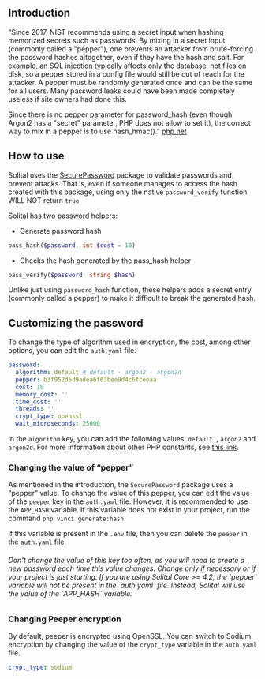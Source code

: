 ## Introduction

“Since 2017, NIST recommends using a secret input when hashing memorized secrets such as passwords. By mixing in a secret input (commonly called a "pepper"), one prevents an attacker from brute-forcing the password hashes altogether, even if they have the hash and salt. For example, an SQL injection typically affects only the database, not files on disk, so a pepper stored in a config file would still be out of reach for the attacker. A pepper must be randomly generated once and can be the same for all users. Many password leaks could have been made completely useless if site owners had done this.

Since there is no pepper parameter for password_hash (even though Argon2 has a "secret" parameter, PHP does not allow to set it), the correct way to mix in a pepper is to use hash_hmac().” [php.net](https://www.php.net/manual/pt_BR/function.password-hash.php#124138)

## How to use

Solital uses the [SecurePassword](https://github.com/brenno-duarte/php-secure-password) package to validate passwords and prevent attacks. That is, even if someone manages to access the hash created with this package, using only the native `password_verify` function WILL NOT return `true`.

Solital has two password helpers:

* Generate password hash

```php
pass_hash($password, int $cost = 10)
```

* Checks the hash generated by the pass_hash helper

```php
pass_verify($password, string $hash)
```

Unlike just using `password_hash` function, these helpers adds a secret entry (commonly called a pepper) to make it difficult to break the generated hash.

## Customizing the password

To change the type of algorithm used in encryption, the cost, among other options, you can edit the `auth.yaml` file.

```yaml
password:
  algorithm: default # default - argon2 - argon2d
  pepper: b3f952d5d9adea6f63bee9d4c6fceeaa
  cost: 10
  memory_cost: ''
  time_cost: ''
  threads: ''
  crypt_type: openssl
  wait_microseconds: 25000
```

In the `algorithm` key, you can add the following values: `default `, `argon2` and `argon2d`. For more information about other PHP constants, see [this link](https://www.php.net/manual/pt_BR/password.constants.php).

### Changing the value of “pepper”

As mentioned in the introduction, the `SecurePassword` package uses a “pepper” value. To change the value of this pepper, you can edit the value of the `peeper` key in the `auth.yaml` file. However, it is recommended to use the `APP_HASH` variable. If this variable does not exist in your project, run the command `php vinci generate:hash`.

If this variable is present in the `.env` file, then you can delete the `peeper` in the `auth.yaml` file.

<div class="alert alert-info mt-4" role="alert">
    <h6 class="fw-semibold">Don't change the value of this key too often, as you will need to create a new password each time this value changes. Change only if necessary or if your project is just starting. If you are using Solital Core >= 4.2, the `pepper` variable will not be present in the `auth.yaml` file. Instead, Solital will use the value of the `APP_HASH` variable.</h6>
</div>

### Changing Peeper encryption

By default, peeper is encrypted using OpenSSL. You can switch to Sodium encryption by changing the value of the `crypt_type` variable in the `auth.yaml` file.

```yaml
crypt_type: sodium
```